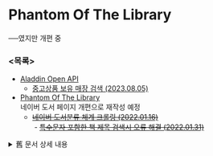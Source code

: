 # Phantom Of The Library

──였지만 개편 중


### \<목록>

- [Aladdin Open API](/Aladdin)
  - [중고상품 보유 매장 검색 (2023.08.05)](/Aladdin/README.md#중고상품-보유-매장-검색-20230805)
- [Phantom Of The Library](/PhantLib)  
  네이버 도서 페이지 개편으로 재작성 예정
  - [~~네이버 도서분류 체계 크롤링 (2022.01.16)~~](/PhantLib/src/PhantLib#네이버-도서분류-체계-크롤링-20220116)  
  &nbsp;- [~~특수문자 포함한 책 제목 검색시 오류 해결 (2022.01.31)~~](/PhantLib/src/PhantLib#--특수문자-포함한-책-제목-검색시-오류-해결-20220131)


<details>
  <summary>舊 문서 상세 내용</summary>

## Phantom Of The Library란?

- 도서관 대출 이력 데이터에 도서 분류 체계 정보를 추가하여 아래와 같은 집계 표를 얻기 위한 코드입니다.

- 네이버 도서 페이지 개편에 따라 크롤링 관련 코드를 재작성할 예정입니다.

![도서관 대출 이력 집계(예시)](/PhantLib/image/도서관%20대출이력%20집계_2017-2019.png)


## 개요 Outline

| 구분 | 개요 | 상세내용 |
|:-:|:-:|:--|
| **As-Is** | **엑셀 수기 작업** | ① 도서관 사이트에서 대출내역 엑셀 파일 다운로드 |
|   |   | **② 포털/서점 사이트 등 도서분류 체계를 참고하여 수기 분류** |
|   |   | ③ 엑셀 Pivot Table 작성 |
| **To-Be** | **자동화** | ① 상동 (추후 자동화 포함) |
|   |   | **② 도서분류 체계 웹 크롤링으로 삽입** |
|   |   | ③ 상동 (추후 자동화 포함) |

## 사전검토사항 Pre-review

- 도서분류 체계 퀄리티는 수기 작업시 더 높음 (복수 카테고리 존재시 주관적 판단 개입)  
  → 자동화에 따른 작성 편의성 증대의 반대 급부로 퀄리티 하향은 감수
- 크롤링 대상 사이트(잠정) : [Naver](https://www.naver.com)  
  · 도서관 사이트 : 정확한 ISBN 코드를 얻을 수 있으나, 책 제목 검색에 비해 특별히 더 효율적이진 않음  
  · 대형서점 사이트 : Bot 접근 이슈 및 단일 사이트 크롤링시 검색 실패 가능성 존재  
  · Naver : 책 제목으로 검색시 일부 불일치하더라도 Robust한 검색 결과를 얻을 수 있음
- 유사한 제목의 책 여러 권이 검색되더라도, 같은 카테고리의 도서일 가능성이 높음  
  → 정확하게 일치하는 책을 가려내지 않아도 됨 (난이도 하락 요인)

## 개발 예정 사항 To-do

- 기존 엑셀 파일이 아닌 신규 파일 생성 : 잘못된 덮어쓰기로 인한 데이터 손실 예방
- 자동 피벗 테이블 생성
- 복수 분류 체계 중 콤보박스로 선택 가능하도록 구현
</details>